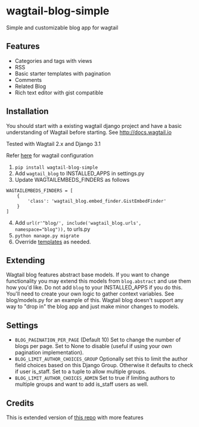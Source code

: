 # wagtail-blog-simple
Simple  and customizable blog app for wagtail 

## Features

- Categories and tags with views
- RSS
- Basic starter templates with pagination
- Comments
- Related Blog
- Rich text editor with gist compatible

## Installation

You should start with a existing wagtail django project and have a basic understanding of Wagtail before starting.
See http://docs.wagtail.io

Tested with Wagtail 2.x and Django 3.1

Refer [here](https://docs.wagtail.io/en/stable/getting_started/index.html) for wagtail configuration 
1. `pip install wagtail-blog-simple`
2. Add `wagtail_blog` to INSTALLED_APPS in settings.py 
3. Update WAGTAILEMBEDS_FINDERS as follows
```
WAGTAILEMBEDS_FINDERS = [
    {
        'class': 'wagtail_blog.embed_finder.GistEmbedFinder'
    }
]
```
4. Add `url(r'^blog/', include('wagtail_blog.urls', namespace="blog")),` to urls.py
5. `python manage.py migrate`
6. Override [templates](/wagtail_blog/templates/blog/) as needed.

## Extending

Wagtail blog features abstract base models. If you want to change functionality you may extend this models from `blog.abstract` and use them how you'd like. Do not add `blog` to your INSTALLED_APPS if you do this. You'll need to create your own logic to gather context variables. See blog/models.py for an example of this. Wagtail blog doesn't support any way to "drop in" the blog app and just make minor changes to models.

## Settings

- `BLOG_PAGINATION_PER_PAGE` (Default 10) Set to change the number of blogs per page. Set to None to disable (useful if using your own pagination implementation).
- `BLOG_LIMIT_AUTHOR_CHOICES_GROUP` Optionally set this to limit the author field choices based on this Django Group. Otherwise it defaults to check if user is_staff. Set to a tuple to allow multiple groups.
- `BLOG_LIMIT_AUTHOR_CHOICES_ADMIN` Set to true if limiting authors to multiple groups and want to add is_staff users as well.

## Credits

This is extended version of [this repo](https://github.com/thelabnyc/wagtail_blog) with more features

